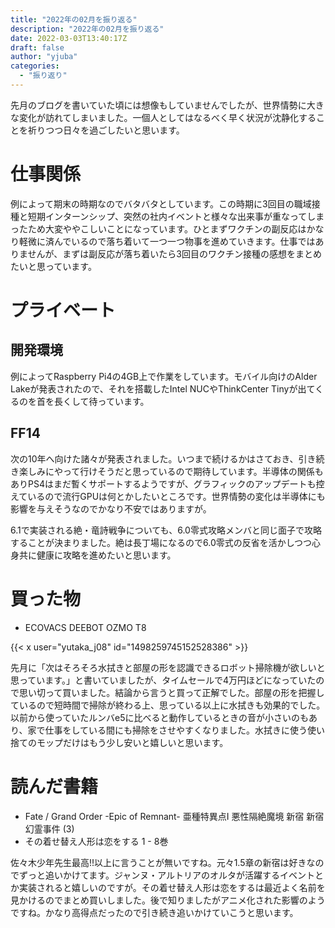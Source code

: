 ```yaml
---
title: "2022年の02月を振り返る"
description: "2022年の02月を振り返る"
date: 2022-03-03T13:40:17Z
draft: false
author: "yjuba"
categories:
  - "振り返り"
---
```


先月のブログを書いていた頃には想像もしていませんでしたが、世界情勢に大きな変化が訪れてしまいました。一個人としてはなるべく早く状況が沈静化することを祈りつつ日々を過ごしたいと思います。

# 仕事関係
例によって期末の時期なのでバタバタとしています。この時期に3回目の職域接種と短期インターンシップ、突然の社内イベントと様々な出来事が重なってしまったため大変ややこしいことになっています。ひとまずワクチンの副反応はかなり軽微に済んでいるので落ち着いて一つ一つ物事を進めていきます。仕事ではありませんが、まずは副反応が落ち着いたら3回目のワクチン接種の感想をまとめたいと思っています。

# プライベート

## 開発環境
例によってRaspberry Pi4の4GB上で作業をしています。モバイル向けのAlder Lakeが発表されたので、それを搭載したIntel NUCやThinkCenter Tinyが出てくるのを首を長くして待っています。

## FF14
次の10年へ向けた諸々が発表されました。いつまで続けるかはさておき、引き続き楽しみにやって行けそうだと思っているので期待しています。半導体の関係もありPS4はまだ暫くサポートするようですが、グラフィックのアップデートも控えているので流行GPUは何とかしたいところです。世界情勢の変化は半導体にも影響を与えそうなのでかなり不安ではありますが。

6.1で実装される絶・竜詩戦争についても、6.0零式攻略メンバと同じ面子で攻略することが決まりました。絶は長丁場になるので6.0零式の反省を活かしつつ心身共に健康に攻略を進めたいと思います。


# 買った物
- ECOVACS DEEBOT OZMO T8

{{< x user="yutaka_j08" id="1498259745152528386" >}}

先月に「次はそろそろ水拭きと部屋の形を認識できるロボット掃除機が欲しいと思っています。」と書いていましたが、タイムセールで4万円ほどになっていたので思い切って買いました。結論から言うと買って正解でした。部屋の形を把握しているので短時間で掃除が終わる上、思っている以上に水拭きも効果的でした。以前から使っていたルンバe5に比べると動作しているときの音が小さいのもあり、家で仕事をしている間にも掃除をさせやすくなりました。水拭きに使う使い捨てのモップだけはもう少し安いと嬉しいと思います。

# 読んだ書籍
- Fate / Grand Order -Epic of Remnant- 亜種特異点Ⅰ 悪性隔絶魔境 新宿 新宿幻霊事件 (3)
- その着せ替え人形は恋をする 1 - 8巻

佐々木少年先生最高!!以上に言うことが無いですね。元々1.5章の新宿は好きなのでずっと追いかけてます。ジャンヌ・アルトリアのオルタが活躍するイベントとか実装されると嬉しいのですが。その着せ替え人形は恋をするは最近よく名前を見かけるのでまとめ買いしました。後で知りましたがアニメ化された影響のようですね。かなり高得点だったので引き続き追いかけていこうと思います。
